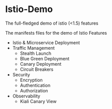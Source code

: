 # Istio-Demo
The full-fledged demo of istio (&lt;1.5) features

The manifests files for the demo of Istio Features

* Istio & Microservice Deployment
* Traffic Management
    * Stealth Launch
    * Blue Green Deployment
    * Canary Deployment
    * Circuit Breakers
* Security
    * Encryption
    * Authentication
    * Authorization
* Observability
    * Kiali Canary View


